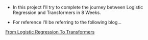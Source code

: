 - In this project I'll try to complete the journey between Logistic Regression and Transformers in 8 Weeks. 

- For reference I'll be referring to the following blog... 

[From Logistic Regression To Transformers](https://romeepanchal.substack.com/p/from-logistic-regression-to-transformers?s=08)

